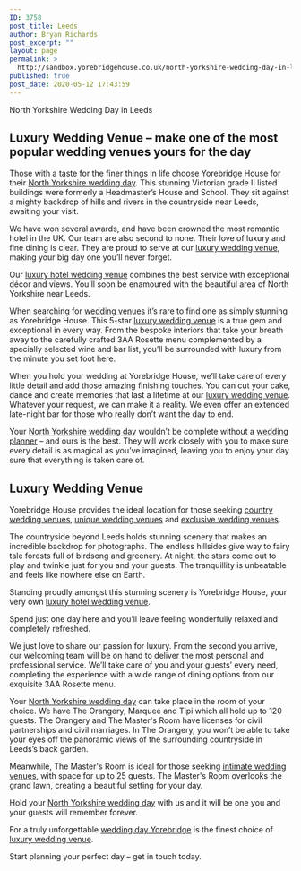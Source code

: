 ```yaml
---
ID: 3758
post_title: Leeds
author: Bryan Richards
post_excerpt: ""
layout: page
permalink: >
  http://sandbox.yorebridgehouse.co.uk/north-yorkshire-wedding-day-in-leeds/
published: true
post_date: 2020-05-12 17:43:59
---
```

<p class="section-title">North Yorkshire Wedding Day in Leeds</p>

<h2 class="section-title sub-title">Luxury Wedding Venue – make one of the most popular wedding venues yours for the day</h2>
Those with a taste for the finer things in life choose Yorebridge House for their <a href="/#ptdi">North Yorkshire wedding day</a>. This stunning Victorian grade II listed buildings were formerly a Headmaster’s House and School. They sit against a mighty backdrop of hills and rivers in the countryside near Leeds, awaiting your visit.

We have won several awards, and have been crowned the most romantic hotel in the UK. Our team are also second to none. Their love of luxury and fine dining is clear. They are proud to serve at our <a href="/#flw">luxury wedding venue</a>, making your big day one you’ll never forget.

Our <a href="/#wtinc">luxury hotel wedding venue</a> combines the best service with exceptional décor and views. You’ll soon be enamoured with the beautiful area of North Yorkshire near Leeds.

When searching for <a href="/#flw">wedding venues</a> it’s rare to find one as simply stunning as Yorebridge House. This 5-star <a href="/#flw">luxury wedding venue</a> is a true gem and exceptional in every way. From the bespoke interiors that take your breath away to the carefully crafted 3AA Rosette menu complemented by a specially selected wine and bar list, you’ll be surrounded with luxury from the minute you set foot here.

When you hold your wedding at Yorebridge House, we’ll take care of every little detail and add those amazing finishing touches. You can cut your cake, dance and create memories that last a lifetime at our <a href="/#flw">luxury wedding venue</a>. Whatever your request, we can make it a reality. We even offer an extended late-night bar for those who really don’t want the day to end.

Your <a href="/#ptdi">North Yorkshire wedding day</a> wouldn’t be complete without a <a href="/#wtinc">wedding planner</a> – and ours is the best. They will work closely with you to make sure every detail is as magical as you’ve imagined, leaving you to enjoy your day sure that everything is taken care of.

<h2 class="section-title sub-title">Luxury Wedding Venue</h2>
Yorebridge House provides the ideal location for those seeking <a href="/#flw">country wedding venues</a>, <a href="/#ptdi">unique wedding venues</a> and <a href="/#sll">exclusive wedding venues</a>.

The countryside beyond Leeds holds stunning scenery that makes an incredible backdrop for photographs. The endless hillsides give way to fairy tale forests full of birdsong and greenery. At night, the stars come out to play and twinkle just for you and your guests. The tranquillity is unbeatable and feels like nowhere else on Earth.

Standing proudly amongst this stunning scenery is Yorebridge House, your very own <a href="/#wtinc">luxury hotel wedding venue</a>. 

Spend just one day here and you’ll leave feeling wonderfully relaxed and completely refreshed.

We just love to share our passion for luxury. From the second you arrive, our welcoming team will be on hand to deliver the most personal and professional service. We’ll take care of you and your guests’ every need, completing the experience with a wide range of dining options from our exquisite 3AA Rosette menu.

Your <a href="/#ptdi">North Yorkshire wedding day</a> can take place in the room of your choice. We have The Orangery, Marquee and Tipi which all hold up to 120 guests. The Orangery and The Master's Room have licenses for civil partnerships and civil marriages. In The Orangery, you won’t be able to take your eyes off the panoramic views of the surrounding countryside in Leeds’s back garden.

Meanwhile, The Master's Room is ideal for those seeking <a href="/#yc">intimate wedding venues</a>, with space for up to 25 guests. The Master's Room overlooks the grand lawn, creating a beautiful setting for your day.

Hold your <a href="/#ptdi">North Yorkshire wedding day</a> with us and it will be one you and your guests will remember forever.

For a truly unforgettable <a href="/#flw">wedding day Yorebridge</a> is the finest choice of <a href="/#flw">luxury wedding venue</a>.

Start planning your perfect day – get in touch today.